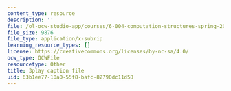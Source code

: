 ```yaml
---
content_type: resource
description: ''
file: /ol-ocw-studio-app/courses/6-004-computation-structures-spring-2017/63b1ee7710a055f8bafc82790dc11d58_70auqrv84y8.vtt
file_size: 9876
file_type: application/x-subrip
learning_resource_types: []
license: https://creativecommons.org/licenses/by-nc-sa/4.0/
ocw_type: OCWFile
resourcetype: Other
title: 3play caption file
uid: 63b1ee77-10a0-55f8-bafc-82790dc11d58
---
```


